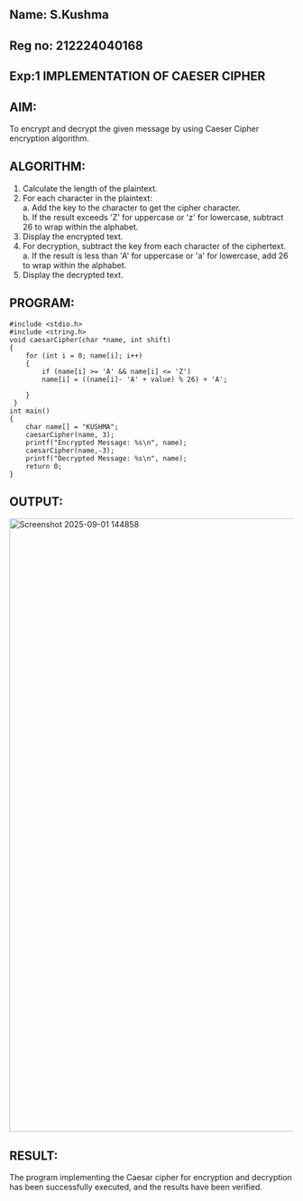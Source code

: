 ## Name: S.Kushma
## Reg no: 212224040168

## Exp:1 IMPLEMENTATION OF CAESER CIPHER 

## AIM: 
To encrypt and decrypt the given message by using Caeser Cipher encryption algorithm. 
  
 ## ALGORITHM: 
1. Calculate the length of the plaintext. 
2. For each character in the plaintext:  
 a. Add the key to the character to get the cipher character.  
 b. If the result exceeds 'Z' for uppercase or 'z' for lowercase, subtract 26 to wrap within the  alphabet.  
3. Display the encrypted text.  
4. For decryption, subtract the key from each character of the ciphertext.  
 a. If the result is less than 'A' for uppercase or 'a' for lowercase, add 26 to wrap within the  alphabet.  
5. Display the decrypted text.  

## PROGRAM: 
```
#include <stdio.h>
#include <string.h>
void caesarCipher(char *name, int shift) 
{
    for (int i = 0; name[i]; i++) 
    {
        if (name[i] >= 'A' && name[i] <= 'Z')
        name[i] = ((name[i]- 'A' + value) % 26) + 'A';
        
    }
 }
int main() 
{
    char name[] = "KUSHMA";
    caesarCipher(name, 3);
    printf("Encrypted Message: %s\n", name);
    caesarCipher(name,-3);
    printf("Decrypted Message: %s\n", name);
    return 0;    
}
```
## OUTPUT: 
<img width="1689" height="1087" alt="Screenshot 2025-09-01 144858" src="https://github.com/user-attachments/assets/5c14ecc6-4e4a-4bb0-96ae-8652b80d1ede" />

## RESULT: 
The program implementing the Caesar cipher for encryption and decryption has been successfully  executed, and the results have been verified.
